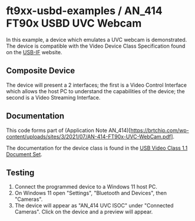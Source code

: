 # ft9xx-usbd-examples / AN_414 FT90x USBD UVC Webcam
In this example, a device which emulates a UVC webcam is demonstrated. The device is compatible with the 
Video Device Class Specification found on the [USB-IF](https://usb.org) website.

## Composite Device
The device will present a 2 interfaces; the first is a Video Control Interface which allows the host PC 
to understand the capabilities of the device; the second is a Video Streaming Interface. 

## Documentation
This code forms part of (Application Note AN_414)[https://brtchip.com/wp-content/uploads/sites/3/2021/07/AN-414-FT90x-UVC-WebCam.pdf].

The documentation for the device class is found in the [USB Video Class 1.1 Document Set](https://www.usb.org/document-library/video-class-v11-document-set).

## Testing
1. Connect the programmed device to a Windows 11 host PC. 
2. On Windows 11 open "Settings", "Bluetooth and Devices", then "Cameras". 
3. The device will appear as "AN_414 UVC ISOC" under "Connected Cameras". Click on the device and a preview will appear.
